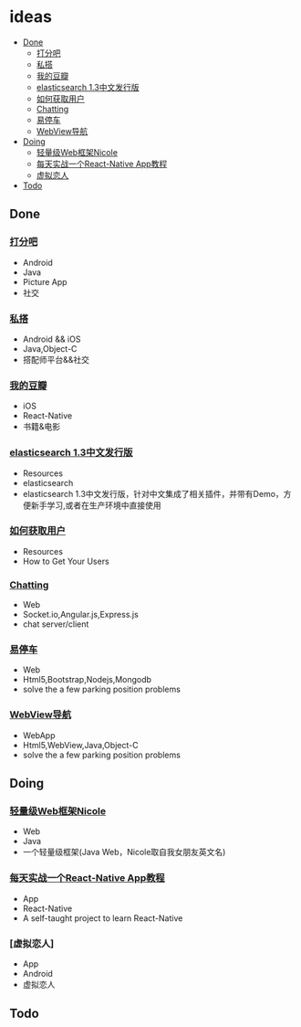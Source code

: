 # ideas
* [Done](#done)
  * [打分吧](#打分吧)
  * [私搭](#私搭)
  * [我的豆瓣](#我的豆瓣)
  * [elasticsearch 1.3中文发行版](#elasticsearch)
  * [如何获取用户](#如何获取用户)
  * [Chatting](#chatting)
  * [易停车](#易停车)
  * [WebView导航](#WebView)
* [Doing](#doing)
  * [轻量级Web框架Nicole](#Nicole)
  * [每天实战一个React-Native App教程](#ReactNativeDayAndDay)
  * [虚拟恋人](#虚拟恋人)
* [Todo](#todo)
  
## Done
### [打分吧](http://www.wandoujia.com/apps/com.jhp.dafenba)

- Android
- Java
- Picture App
- 社交

### [私搭](http://www.51privatestyle.com/)

- Android && iOS
- Java,Object-C
- 搭配师平台&&社交

### [我的豆瓣](https://github.com/edagarli/react-native-douban)

- iOS
- React-Native
- 书籍&电影

### [elasticsearch 1.3中文发行版](https://github.com/edagarli/elasticsearch_rtf_1.3)

- Resources
- elasticsearch
- elasticsearch 1.3中文发行版，针对中文集成了相关插件，并带有Demo，方便新手学习,或者在生产环境中直接使用

### [如何获取用户](https://github.com/edagarli/howto-get-users)

- Resources
- How to Get Your Users

### [Chatting](https://github.com/edagarli/chattingnode)

- Web
- Socket.io,Angular.js,Express.js
- chat server/client 

### [易停车](https://github.com/edagarli/parkingmore)

- Web 
- Html5,Bootstrap,Nodejs,Mongodb
- solve the a few parking position problems 

### [WebView导航](https://github.com/edagarli/gdp)

- WebApp
- Html5,WebView,Java,Object-C
- solve the a few parking position problems 

## Doing
### [轻量级Web框架Nicole](https://github.com/edagarli/Nicole)

- Web
- Java
- 一个轻量级框架(Java Web，Nicole取自我女朋友英文名)

### [每天实战一个React-Native App教程](https://github.com/edagarli/ReactNativeDayAndDay)

- App
- React-Native
- A self-taught project to learn React-Native

### [虚拟恋人]

- App
- Android
- 虚拟恋人

## Todo

